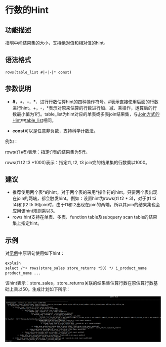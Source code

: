 # 行数的Hint<a name="ZH-CN_TOPIC_0245374570"></a>

## 功能描述<a name="zh-cn_topic_0237121535_section290819468377"></a>

指明中间结果集的大小，支持绝对值和相对值的hint。

## 语法格式<a name="zh-cn_topic_0237121535_section6280155403"></a>

```
rows(table_list #|+|-|* const)
```

## 参数说明<a name="zh-cn_topic_0237121535_section55696776143642"></a>

-   **\#**，**+**，**-**，**\***，进行行数估算hint的四种操作符号。\#表示直接使用后面的行数进行hint。+，-，\*表示对原来估算的行数进行加、减、乘操作，运算后的行数最小值为1行。table\_list为hint对应的单表或多表join结果集，与[Join方式的Hint](Join方式的Hint.md)中[table\_list](Join方式的Hint.md#zh-cn_topic_0237121534_li1090312446510)相同。

-   **const**可以是任意非负数，支持科学计数法。

例如：

rows\(t1 \#5\)表示：指定t1表的结果集为5行。

rows\(t1 t2 t3 \*1000\)表示：指定t1, t2, t3 join完的结果集的行数乘以1000。

## 建议<a name="zh-cn_topic_0237121535_section99281150122819"></a>

-   推荐使用两个表\*的hint。对于两个表的采用\*操作符的hint，只要两个表出现在join的两端，都会触发hint。例如：设置hint为rows\(t1 t2 \* 3\)，对于\(t1 t3 t4\)和\(t2 t5 t6\)join时，由于t1和t2出现在join的两端，所以其join的结果集也会应用该hint规则乘以3。
-   rows hint支持在单表、多表、function table及subquery scan table的结果集上指定hint。

## 示例<a name="zh-cn_topic_0237121535_section1127715590585"></a>

对[示例](Plan-Hint调优概述.md#zh-cn_topic_0237121532_section671421102912)中原语句使用如下hint：

```
explain
select /*+ rows(store_sales store_returns *50) */ i_product_name product_name ...
```

该hint表示：store\_sales，store\_returns关联的结果集估算行数在原估算行数基础上乘以50。生成计划如下所示：

![](figures/zh-cn_image_0253036670.png)

